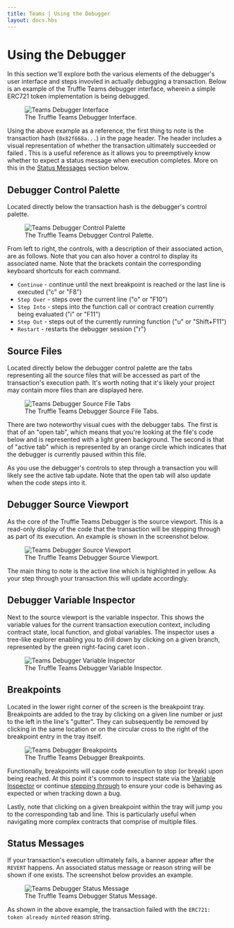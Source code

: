 ```yaml
---
title: Teams | Using the Debugger
layout: docs.hbs
---
```

# Using the Debugger

In this section we'll explore both the various elements of the debugger's user interface and steps invovled in actually debugging a transaction. Below is an example of the Truffle Teams debugger interface, wherein a simple ERC721 token implementation is being debugged. 

<figure class="screenshot">
  <img class="figure-shadow mb-2 w-100" src="/img/docs/teams/debugger-transaction-01.png" alt="Teams Debugger Interface">
  <figcaption class="text-center">The Truffle Teams Debugger Interface.</figcaption>
</figure>

Using the above example as a reference, the first thing to note is the transaction hash (`0x82f668a...`) in the page header. The header includes a visual representation of whether the transaction ultimately succeeded <i class="fas fa-check-circle" style="color: #00A311"></i> or failed <i class="fas fa-times-circle" style="color: #D60000"></i>. This is a useful reference as it allows you to preemptively know whether to expect a status message when execution completes. More on this in the [Status Messages](/docs/teams/debugger/using-the-debugger#status-messages) section below.

## Debugger Control Palette

Located directly below the transaction hash is the debugger's control palette.

<figure class="screenshot">
  <img class="figure-shadow mb-2 w-50" src="/img/docs/teams/debugger-control-palette.png" alt="Teams Debugger Control Palette">
  <figcaption class="text-center">The Truffle Teams Debugger Control Palette.</figcaption>
</figure>

From left to right, the controls, with a description of their associated action, are as follows. Note that you can also hover a control to display its associated name. Note that the brackets contain the corresponding keyboard shortcuts for each command.

- <code>Continue</code> - continue until the next breakpoint is reached or the last line is executed ("c" or "F8")
- <code>Step Over</code> - steps over the current line ("o" or "F10")
- <code>Step Into</code> - steps into the function call or contract creation currently being evaluated ("i" or "F11")
- <code>Step Out</code> - steps out of the currently running function ("u" or "Shift+F11")
- <code>Restart</code> - restarts the debugger session ("r")

## Source Files

Located directly below the debugger control palette are the tabs representing all the source files that will be accessed as part of the transaction's execution path. It's worth noting that it's likely your project may contain more files than are displayed here.

<figure class="screenshot">
  <img class="figure-shadow mb-2 w-50" src="/img/docs/teams/debugger-interface-tabs.png" alt="Teams Debugger Source File Tabs">
  <figcaption class="text-center">The Truffle Teams Debugger Source File Tabs.</figcaption>
</figure>

There are two noteworthy visual cues with the debugger tabs. The first is that of an "open tab", which means that you're looking at the file's code below and is represented with a light green background. The second is that of "active tab" which is represented by an orange circle <i class="fas fa-dot-circle" style="color: #dc9e5b"></i> which indicates that the debugger is currently paused within this file.

As you use the debugger's controls to step through a transaction you will likely see the active tab update. Note that the open tab will also update when the code steps into it.

## Debugger Source Viewport

As the core of the Truffle Teams Debugger is the source viewport. This is a read-only display of the code that the transaction will be stepping through as part of its execution. An example is shown in the screenshot below.

<figure class="screenshot">
  <img class="figure-shadow mb-2 w-50" src="/img/docs/teams/debugger-source-viewport.png" alt="Teams Debugger Source Viewport">
  <figcaption class="text-center">The Truffle Teams Debugger Source Viewport.</figcaption>
</figure>

The main thing to note is the active line which is highlighted in yellow. As your step through your transaction this will update accordingly.

## Debugger Variable Inspector

Next to the source viewport is the variable inspector. This shows the variable values for the current transaction execution context, including contract state, local function, and global variables. The inspector uses a tree-like explorer enabling you to drill down by clicking on a given branch, represented by the green right-facing caret icon <i class="fas fa-caret-right" style="color: #17B89D"></i>.

<figure class="screenshot">
  <img class="figure-shadow mb-2 w-50" src="/img/docs/teams/debugger-variables.png" alt="Teams Debugger Variable Inspector">
  <figcaption class="text-center">The Truffle Teams Debugger Variable Inspector.</figcaption>
</figure>

## Breakpoints

Located in the lower right corner of the screen is the breakpoint tray. Breakpoints are added to the tray by clicking on a given line number or just to the left in the line's "gutter". They can subsequently be removed by clicking in the same location or on the circular cross <i class="fas fa-times-circle" style="color: #BCA296"></i> to the right of the breakpoint entry in the tray itself.

<figure class="screenshot">
  <img class="figure-shadow mb-2 w-100" src="/img/docs/teams/debugger-breakpoints.png" alt="Teams Debugger Breakpoints">
  <figcaption class="text-center">The Truffle Teams Debugger Breakpoints.</figcaption>
</figure>

Functionally, breakpoints will cause code execution to stop (or break) upon being reached. At this point it's common to inspect state via the [Variable Inspector](#debugger-variable-inspector) or continue [stepping through](#debugger-control-palette) to ensure your code is behaving as expected or when tracking down a bug.

Lastly, note that clicking on a given breakpoint within the tray will jump you to the corresponding tab and line. This is particularly useful when navigating more complex contracts that comprise of multiple files.

## Status Messages

If your transaction's execution ultimately fails, a banner appear after the `REVERT` happens. An associated status message or reason string will be shown if one exists. The screenshot below provides an example.

<figure class="screenshot">
  <img class="figure-shadow mb-2 w-100" src="/img/docs/teams/debugger-status-message.png" alt="Teams Debugger Status Message">
  <figcaption class="text-center">The Truffle Teams Debugger Status Message.</figcaption>
</figure>

As shown in the above example, the transaction failed with the `ERC721: token already minted` reason string.
